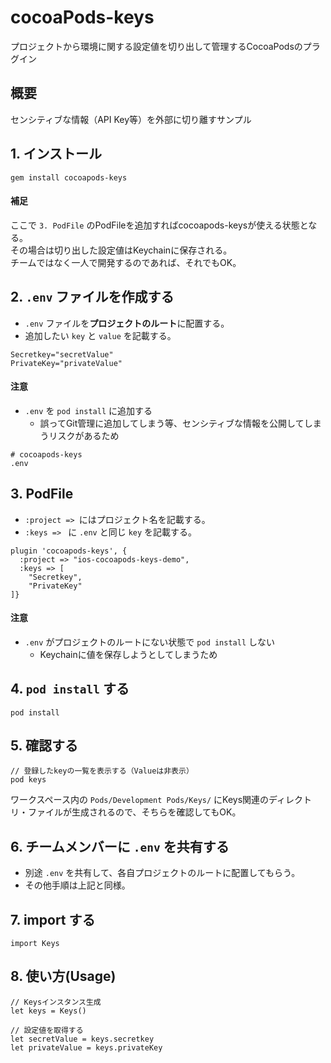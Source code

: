 # cocoaPods-keys

プロジェクトから環境に関する設定値を切り出して管理するCocoaPodsのプラグイン

## 概要
センシティブな情報（API Key等）を外部に切り離すサンプル

## 1. インストール

```
gem install cocoapods-keys
```

#### 補足
ここで `3. PodFile` のPodFileを追加すればcocoapods-keysが使える状態となる。  
その場合は切り出した設定値はKeychainに保存される。  
チームではなく一人で開発するのであれば、それでもOK。

## 2. `.env` ファイルを作成する
* `.env` ファイルを**プロジェクトのルート**に配置する。
* 追加したい `key` と `value` を記載する。

``` :.env
Secretkey="secretValue"
PrivateKey="privateValue"
```

#### 注意
* `.env` を `pod install` に追加する
    * 誤ってGit管理に追加してしまう等、センシティブな情報を公開してしまうリスクがあるため
    
``` :.gitignore
# cocoapods-keys
.env
```

## 3. PodFile
* `:project => `にはプロジェクト名を記載する。
* `:keys => ` に `.env` と同じ `key` を記載する。

```
plugin 'cocoapods-keys', {
  :project => "ios-cocoapods-keys-demo",
  :keys => [
    "Secretkey",
    "PrivateKey"
]}
```

#### 注意
* `.env` がプロジェクトのルートにない状態で `pod install` しない
    * Keychainに値を保存しようとしてしまうため

## 4. `pod install` する

```
pod install
```

## 5. 確認する

```
// 登録したkeyの一覧を表示する（Valueは非表示）
pod keys
```

ワークスペース内の `Pods/Development Pods/Keys/` にKeys関連のディレクトリ・ファイルが生成されるので、そちらを確認してもOK。

## 6. チームメンバーに `.env` を共有する

* 別途 `.env` を共有して、各自プロジェクトのルートに配置してもらう。  
* その他手順は上記と同様。

## 7. import する

```
import Keys
```

## 8. 使い方(Usage)

```
// Keysインスタンス生成
let keys = Keys()

// 設定値を取得する
let secretValue = keys.secretkey
let privateValue = keys.privateKey
```
